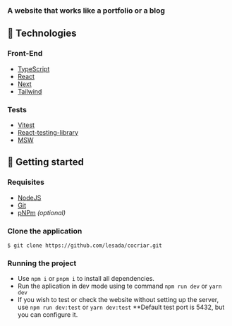 ### A website that works like a portfolio or a blog

## 🧪 Technologies

### Front-End

- [TypeScript](https://www.typescriptlang.org/)
- [React](https://react.dev/)
- [Next](https://nextjs.org/)
- [Tailwind](https://tailwindcss.com/)

### Tests

- [Vitest](https://vitest.dev/guide/)
- [React-testing-library](https://testing-library.com/docs/react-testing-library/intro/)
- [MSW](https://mswjs.io/)

## 🚀 Getting started

### Requisites

- [NodeJS](https://nodejs.org/en)
- [Git](https://git-scm.com/)
- [pNPm](https://pnpm.io/pt/) _(optional)_

### Clone the application

`$ git clone https://github.com/lesada/cocriar.git`

### Running the project

- Use `npm i` or `pnpm i` to install all dependencies.
- Run the aplication in dev mode using te command `npm run dev` or `yarn dev`
- If you wish to test or check the website without setting up the server, use `npm run dev:test` or `yarn dev:test`
  \*\*Default test port is 5432, but you can configure it.
